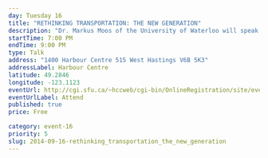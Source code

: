 ```yaml
---
day: Tuesday 16
title: "RETHINKING TRANSPORTATION: THE NEW GENERATION"
description: "Dr. Markus Moos of the University of Waterloo will speak about Millennials’ values, preferences and priorities. Their attitudes could affect your work, commute, home and community — now and in the future."
startTime: 7:00 PM
endTime: 9:00 PM
type: Talk
address: "1400 Harbour Centre 515 West Hastings V6B 5K3"
addressLabel: Harbour Centre
latitude: 49.2846
longitude: -123.1123
eventUrl: http://cgi.sfu.ca/~hccweb/cgi-bin/OnlineRegistration/site/event/detail.php?id=904
eventUrlLabel: Attend
published: true
price: Free

category: event-16
priority: 5
slug: 2014-09-16-rethinking_transportation_the_new_generation
---
```

